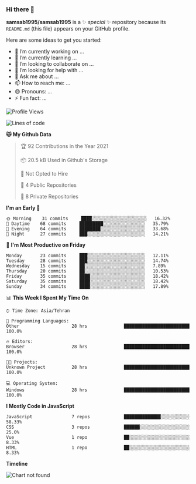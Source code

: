 ### Hi there 👋

**samsab1995/samsab1995** is a ✨ _special_ ✨ repository because its `README.md` (this file) appears on your GitHub profile.

Here are some ideas to get you started:

- 🔭 I’m currently working on ...
- 🌱 I’m currently learning ...
- 👯 I’m looking to collaborate on ...
- 🤔 I’m looking for help with ...
- 💬 Ask me about ...
- 📫 How to reach me: ...
- 😄 Pronouns: ...
- ⚡ Fun fact: ...

<!--START_SECTION:waka-->
![Profile Views](http://img.shields.io/badge/Profile%20Views-28-blue)

![Lines of code](https://img.shields.io/badge/From%20Hello%20World%20I%27ve%20Written-237271%20lines%20of%20code-blue)

**🐱 My Github Data** 

> 🏆 92 Contributions in the Year 2021
 > 
> 📦 20.5 kB Used in Github's Storage 
 > 
> 🚫 Not Opted to Hire
 > 
> 📜 4 Public Repositories 
 > 
> 🔑 8 Private Repositories  
 > 
**I'm an Early 🐤** 

```text
🌞 Morning    31 commits     ████░░░░░░░░░░░░░░░░░░░░░   16.32% 
🌆 Daytime    68 commits     █████████░░░░░░░░░░░░░░░░   35.79% 
🌃 Evening    64 commits     ████████░░░░░░░░░░░░░░░░░   33.68% 
🌙 Night      27 commits     ███░░░░░░░░░░░░░░░░░░░░░░   14.21%

```
📅 **I'm Most Productive on Friday** 

```text
Monday       23 commits     ███░░░░░░░░░░░░░░░░░░░░░░   12.11% 
Tuesday      28 commits     ███░░░░░░░░░░░░░░░░░░░░░░   14.74% 
Wednesday    15 commits     ██░░░░░░░░░░░░░░░░░░░░░░░   7.89% 
Thursday     20 commits     ██░░░░░░░░░░░░░░░░░░░░░░░   10.53% 
Friday       35 commits     ████░░░░░░░░░░░░░░░░░░░░░   18.42% 
Saturday     35 commits     ████░░░░░░░░░░░░░░░░░░░░░   18.42% 
Sunday       34 commits     ████░░░░░░░░░░░░░░░░░░░░░   17.89%

```


📊 **This Week I Spent My Time On** 

```text
⌚︎ Time Zone: Asia/Tehran

💬 Programming Languages: 
Other                    28 hrs              █████████████████████████   100.0%

🔥 Editors: 
Browser                  28 hrs              █████████████████████████   100.0%

🐱‍💻 Projects: 
Unknown Project          28 hrs              █████████████████████████   100.0%

💻 Operating System: 
Windows                  28 hrs              █████████████████████████   100.0%

```

**I Mostly Code in JavaScript** 

```text
JavaScript               7 repos             ██████████████░░░░░░░░░░░   58.33% 
CSS                      3 repos             ██████░░░░░░░░░░░░░░░░░░░   25.0% 
Vue                      1 repo              ██░░░░░░░░░░░░░░░░░░░░░░░   8.33% 
HTML                     1 repo              ██░░░░░░░░░░░░░░░░░░░░░░░   8.33%

```


**Timeline**

![Chart not found](https://raw.githubusercontent.com/samsab1995/samsab1995/main/charts/bar_graph.png) 


<!--END_SECTION:waka-->

